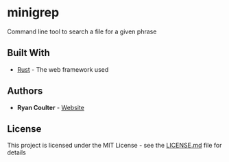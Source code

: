# minigrep 

Command line tool to search a file for a given phrase

## Built With

* [Rust](https://www.rust-lang.org/) - The web framework used


## Authors

* **Ryan Coulter** - [Website](https://rjcoulter.github.io/)

## License

This project is licensed under the MIT License - see the [LICENSE.md](LICENSE.md) file for details
